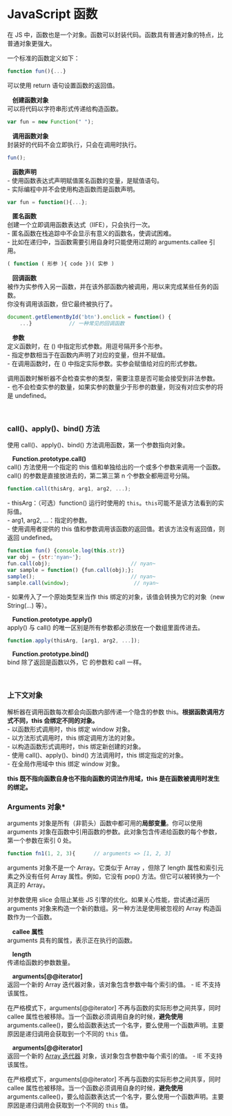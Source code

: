 # JavaScript 函数

在 JS 中，函数也是一个对象。函数可以封装代码。函数具有普通对象的特点，比普通对象更强大。

一个标准的函数定义如下：

```javascript
function fun(){...}
```

可以使用 return 语句设置函数的返回值。

​	&nbsp;&nbsp;**创建函数对象**  
可以将代码以字符串形式传递给构造函数。

```javascript
var fun = new Function(" ");
```

​	&nbsp;&nbsp;**调用函数对象**  
封装好的代码不会立即执行，只会在调用时执行。

```javascript
fun();
```

​	&nbsp;&nbsp;**函数声明**  
 \- 使用函数表达式声明赋值匿名函数的变量，是赋值语句。  
 \- 实际编程中并不会使用构造函数而是函数声明。

```javascript
var fun = function(){...};
```

​	&nbsp;&nbsp;**匿名函数**  
创建一个立即调用函数表达式（IIFE），只会执行一次。  
 \- 匿名函数在栈追踪中不会显示有意义的函数名，使调试困难。  
 \- 比如在递归中，当函数需要引用自身时只能使用过期的 arguments.callee 引用。

```javascript
( function ( 形参 ){ code })( 实参 )
```

​	&nbsp;&nbsp;**回调函数**  
被作为实参传入另一函数，并在该外部函数内被调用，用以来完成某些任务的函数。  
你没有调用该函数，但它最终被执行了。

```javascript
document.getElementById('btn').onclick = function() {
    ...}			// 一种常见的回调函数
```

​	&nbsp;&nbsp;**参数**  
定义函数时，在 () 中指定形式参数。用逗号隔开多个形参。  
 \- 指定参数相当于在函数内声明了对应的变量，但并不赋值。  
 \- 在调用函数时，在 () 中指定实际参数。实参会赋值给对应的形式参数。

调用函数时解析器不会检查实参的类型，需要注意是否可能会接受到非法参数。  
 \- 也不会检查实参的数量，如果实参的数量少于形参的数量，则没有对应实参的将是 undefined。

</br>

### call()、apply()、bind() 方法

使用 call()、apply()、bind() 方法调用函数，第一个参数指向对象。

​	&nbsp;&nbsp;**Function.prototype.call()**  
call() 方法使用一个指定的 this 值和单独给出的一个或多个参数来调用一个函数。  
call() 的参数是直接放进去的，第二第三第 n 个参数全都用逗号分隔。

```javascript
function.call(thisArg, arg1, arg2, ...);
```

 \- thisArg：（可选）function() 运行时使用的 `this`。`this`可能不是该方法看到的实际值。  
 \- arg1, arg2, ...：指定的参数。  
 \- 使用调用者提供的 this 值和参数调用该函数的返回值。若该方法没有返回值，则返回 undefined。

```javascript
function fun() {console.log(this.str)}
var obj = {str:'nyan~'};
fun.call(obj);							// nyan~
var sample = function() {fun.call(obj);};
sample();							    // nyan~
sample.call(window);					 // nyan~
```

 \- 如果传入了一个原始类型来当作 this 绑定的对象，该值会转换为它的对象（new String(...) 等）。

​	&nbsp;&nbsp;**Function.prototype.apply()**  
apply() 与 call() 的唯一区别是所有参数都必须放在一个数组里面传进去。

```javascript
function.apply(thisArg, [arg1, arg2, ...]);
```

​	&nbsp;&nbsp;**Function.prototype.bind()**  
bind 除了返回是函数以外，它 的参数和 call 一样。

</br>

### 上下文对象

解析器在调用函数每次都会向函数内部传递一个隐含的参数 this。**根据函数调用方式不同，this 会绑定不同的对象。**  
 \- 以函数形式调用时，this 绑定 window 对象。  
 \- 以方法形式调用时，this 绑定调用方法的对象。  
 \- 以构造函数形式调用时，this 绑定新创建的对象。  
 \- 使用 call()、apply()、bind() 方法调用时，this 绑定指定的对象。  
 \- 在全局作用域中 this 绑定 window 对象。

**this 既不指向函数自身也不指向函数的词法作用域，this 是在函数被调用时发生的绑定。**



### Arguments 对象*

arguments 对象是所有（非箭头）函数中都可用的**局部变量**。你可以使用 arguments 对象在函数中引用函数的参数。此对象包含传递给函数的每个参数，第一个参数在索引 0 处。

```javascript
function fn1(1, 2, 3){		// arguments => [1, 2, 3]
```

arguments 对象不是一个 Array。它类似于 Array ，但除了 length 属性和索引元素之外没有任何 Array 属性。例如，它没有 pop() 方法。但它可以被转换为一个真正的 Array。

对参数使用 slice 会阻止某些 JS 引擎的优化。如果关心性能，尝试通过遍历 arguments 对象来构造一个新的数组。另一种方法是使用被忽视的 Array 构造函数作为一个函数。

​	&nbsp;&nbsp;**callee 属性**  
arguments 具有的属性，表示正在执行的函数。

​	&nbsp;&nbsp;**length**  
传递给函数的参数数量。

​	&nbsp;&nbsp;**arguments[@@iterator]**  
返回一个新的 Array 迭代器对象，该对象包含参数中每个索引的值。
 \- IE 不支持该属性。

在严格模式下，arguments[@@iterator] 不再与函数的实际形参之间共享，同时 callee 属性也被移除。当一个函数必须调用自身的时候，**避免使用** arguments.callee()，要么给函数表达式一个名字，要么使用一个函数声明。主要原因是递归调用会获取到一个不同的 `this` 值。

​	&nbsp;&nbsp;**arguments[@@iterator]**  
返回一个新的 [Array 迭代器](https://developer.mozilla.org/zh-CN/docs/Web/JavaScript/Reference/Global_Objects/Array/@@iterator) 对象，该对象包含参数中每个索引的值。
 \- IE 不支持该属性。

在严格模式下，arguments[@@iterator] 不再与函数的实际形参之间共享，同时 callee 属性也被移除。当一个函数必须调用自身的时候，**避免使用** arguments.callee()，要么给函数表达式一个名字，要么使用一个函数声明。主要原因是递归调用会获取到一个不同的 `this` 值。
